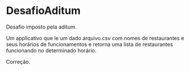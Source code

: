 # DesafioAditum
Desafio imposto pela aditum.

Um applicativo que le um dado arquivo.csv com nomes de restaurantes e seus horários de funcionamentos e retorna uma lista de restaurantes funcionando no determinado horário. 

Correção.

